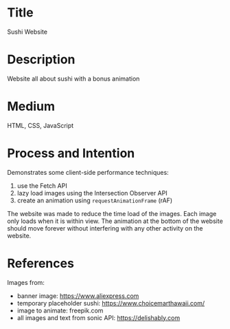 # Title
Sushi Website

# Description
Website all about sushi with a bonus animation

# Medium
HTML, CSS, JavaScript

# Process and Intention
Demonstrates some client-side performance techniques:

1. use the Fetch API
2. lazy load images using the Intersection Observer API
3. create an animation using `requestAnimationFrame` (rAF)

The website was made to reduce the time load of the images. Each image only loads when it is within view. The animation at the bottom of the website should move forever without interfering with any other activity on the website.

# References
Images from:

* banner image: https://www.aliexpress.com
* temporary placeholder sushi: https://www.choicemarthawaii.com/
* image to animate: freepik.com
* all images and text from sonic API: https://delishably.com 
